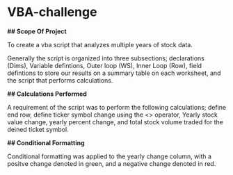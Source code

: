 # VBA-challenge

**## Scope Of Project**

To create a vba script that analyzes multiple years of stock data.

Generally the script is organized into three subsections; declarations (Dims), Variable defintions, Outer loop (WS), Inner Loop (Row), field defintions to store our results on a summary table on each worksheet, and the script that performs calculations.

**## Calculations Performed**

A requirement of the script was to perform the following calculations; define end row, define ticker symbol change using the <> operator, Yearly stock value change, yearly percent change, and total stock volume traded for the deined ticket symbol. 

**## Conditional Formatting**

Conditional formatting was applied to the yearly change column, with a positve change denoted in green, and a negative change denoted in red. 
